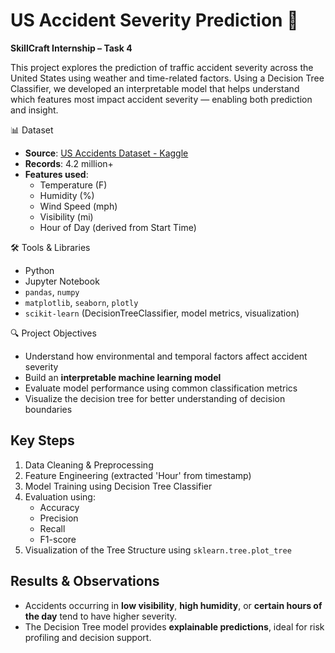 # US Accident Severity Prediction 🚦

**SkillCraft Internship – Task 4**

This project explores the prediction of traffic accident severity across the United States using weather and time-related factors. Using a Decision Tree Classifier, we developed an interpretable model that helps understand which features most impact accident severity — enabling both prediction and insight.

📊 Dataset
- **Source**: [US Accidents Dataset - Kaggle](https://www.kaggle.com/datasets/sobhanmoosavi/us-accidents)
- **Records**: 4.2 million+
- **Features used**:
  - Temperature (F)
  - Humidity (%)
  - Wind Speed (mph)
  - Visibility (mi)
  - Hour of Day (derived from Start Time)

🛠️ Tools & Libraries
- Python
- Jupyter Notebook
- `pandas`, `numpy`
- `matplotlib`, `seaborn`, `plotly`
- `scikit-learn` (DecisionTreeClassifier, model metrics, visualization)

🔍 Project Objectives
- Understand how environmental and temporal factors affect accident severity
- Build an **interpretable machine learning model**
- Evaluate model performance using common classification metrics
- Visualize the decision tree for better understanding of decision boundaries

## Key Steps
1. Data Cleaning & Preprocessing
2. Feature Engineering (extracted 'Hour' from timestamp)
3. Model Training using Decision Tree Classifier
4. Evaluation using:
   - Accuracy
   - Precision
   - Recall
   - F1-score
5. Visualization of the Tree Structure using `sklearn.tree.plot_tree`

## Results & Observations
- Accidents occurring in **low visibility**, **high humidity**, or **certain hours of the day** tend to have higher severity.
- The Decision Tree model provides **explainable predictions**, ideal for risk profiling and decision support.


